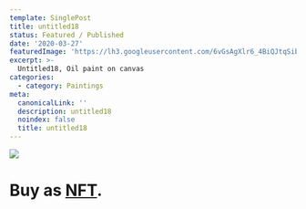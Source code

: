 ```yaml
---
template: SinglePost
title: untitled18
status: Featured / Published
date: '2020-03-27'
featuredImage: 'https://lh3.googleusercontent.com/6vGsAgXlr6_4BiQJtqSib8m9d3dmPzVr5DBlF2oxkGnY-3GEodJxqSxGLdBBcCiPKR3wTrjYB055MxvtkROr1v8CVwLV9ot5vtBX=s0'
excerpt: >-
  Untitled18, Oil paint on canvas
categories:
  - category: Paintings
meta:
  canonicalLink: ''
  description: untitled18
  noindex: false
  title: untitled18
---
```

![](https://lh3.googleusercontent.com/6vGsAgXlr6_4BiQJtqSib8m9d3dmPzVr5DBlF2oxkGnY-3GEodJxqSxGLdBBcCiPKR3wTrjYB055MxvtkROr1v8CVwLV9ot5vtBX=s0)

# Buy as **[NFT](https://opensea.io/assets/0x495f947276749ce646f68ac8c248420045cb7b5e/62039412101769961261145110206393106663163125283349866564998716390414447804417/)**.
